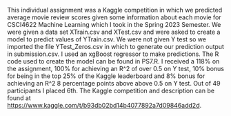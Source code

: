 This individual assignment was a Kaggle competition in which we predicted average movie review scores given some information about each movie for CSCI4622 Machine Learning which I took in the Spring 2023 Semester. We were given a data set XTrain.csv and XTest.csv and were asked to create a model to predict values of YTrain.csv. We were not given Y test so we imported the file YTest_Zeros.csv in which to generate our prediction output in submission.csv. I used an xgBoost regressor to make predictions. The R code used to create the model can be found in PS7.R.  I received a 118% on the assignment, 100% for achieving an R^2 of over 0.5 on Y test, 10% bonus for being in the top 25% of the Kaggle leaderboard and 8% bonus for achieving an R^2 8 percentage points above above 0.5 on Y test. Out of 49 participants I placed 6th. The Kaggle competition and description can be found at https://www.kaggle.com/t/b93db02bd14b4077892a7d09846add2d.

